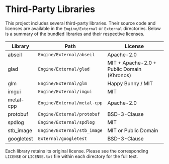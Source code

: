 # Third-Party Libraries

This project includes several third-party libraries. Their source code and licenses are available in the `Engine/External` or `External` directories. Below is a summary of the bundled libraries and their respective licenses.

| Library | Path | License |
| --- | --- | --- |
| abseil | `Engine/External/abseil` | Apache-2.0 |
| glad | `Engine/External/glad` | MIT + Apache-2.0 + Public Domain (Khronos) |
| glm | `Engine/External/glm` | Happy Bunny / MIT |
| imgui | `Engine/External/imgui` | MIT |
| metal-cpp | `Engine/External/metal-cpp` | Apache-2.0 |
| protobuf | `Engine/External/protobuf` | BSD-3-Clause |
| spdlog | `Engine/External/spdlog` | MIT |
| stb_image | `Engine/External/stb_image` | MIT or Public Domain |
| googletest | `External/googletest` | BSD-3-Clause |

Each library retains its original license. Please see the corresponding `LICENSE` or `LICENSE.txt` file within each directory for the full text.
